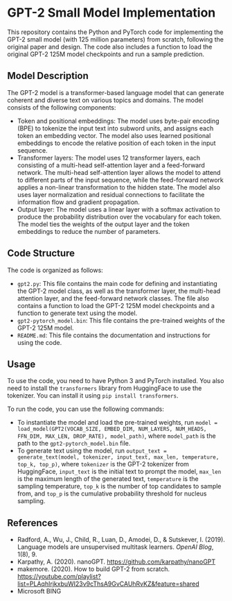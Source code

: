 # GPT-2 Small Model Implementation

This repository contains the Python and PyTorch code for implementing the GPT-2 small model (with 125 million parameters) from scratch, following the original paper and design. The code also includes a function to load the original GPT-2 125M model checkpoints and run a sample prediction.

## Model Description

The GPT-2 model is a transformer-based language model that can generate coherent and diverse text on various topics and domains. The model consists of the following components:

- Token and positional embeddings: The model uses byte-pair encoding (BPE) to tokenize the input text into subword units, and assigns each token an embedding vector. The model also uses learned positional embeddings to encode the relative position of each token in the input sequence.
- Transformer layers: The model uses 12 transformer layers, each consisting of a multi-head self-attention layer and a feed-forward network. The multi-head self-attention layer allows the model to attend to different parts of the input sequence, while the feed-forward network applies a non-linear transformation to the hidden state. The model also uses layer normalization and residual connections to facilitate the information flow and gradient propagation.
- Output layer: The model uses a linear layer with a softmax activation to produce the probability distribution over the vocabulary for each token. The model ties the weights of the output layer and the token embeddings to reduce the number of parameters.

## Code Structure

The code is organized as follows:

- `gpt2.py`: This file contains the main code for defining and instantiating the GPT-2 model class, as well as the transformer layer, the multi-head attention layer, and the feed-forward network classes. The file also contains a function to load the GPT-2 125M model checkpoints and a function to generate text using the model.
- `gpt2-pytorch_model.bin`: This file contains the pre-trained weights of the GPT-2 125M model.
- `README.md`: This file contains the documentation and instructions for using the code.

## Usage

To use the code, you need to have Python 3 and PyTorch installed. You also need to install the `transformers` library from HuggingFace to use the tokenizer. You can install it using `pip install transformers`.

To run the code, you can use the following commands:

- To instantiate the model and load the pre-trained weights, run `model = load_model(GPT2(VOCAB_SIZE, EMBED_DIM, NUM_LAYERS, NUM_HEADS, FFN_DIM, MAX_LEN, DROP_RATE), model_path)`, where `model_path` is the path to the `gpt2-pytorch_model.bin` file.
- To generate text using the model, run `output_text = generate_text(model, tokenizer, input_text, max_len, temperature, top_k, top_p)`, where `tokenizer` is the GPT-2 tokenizer from HuggingFace, `input_text` is the initial text to prompt the model, `max_len` is the maximum length of the generated text, `temperature` is the sampling temperature, `top_k` is the number of top candidates to sample from, and `top_p` is the cumulative probability threshold for nucleus sampling.

## References

- Radford, A., Wu, J., Child, R., Luan, D., Amodei, D., & Sutskever, I. (2019). Language models are unsupervised multitask learners. *OpenAI Blog*, 1(8), 9.
- Karpathy, A. (2020). nanoGPT. https://github.com/karpathy/nanoGPT
- makemore. (2020). How to build GPT-2 from scratch. https://youtube.com/playlist?list=PLAqhIrjkxbuWI23v9cThsA9GvCAUhRvKZ&feature=shared
- Microsoft BING
